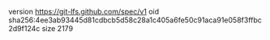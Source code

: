 version https://git-lfs.github.com/spec/v1
oid sha256:4ee3ab93445d81cdbcb5d58c28a1c405a6fe50c91aca91e058f3ffbc2d9f124c
size 2179
